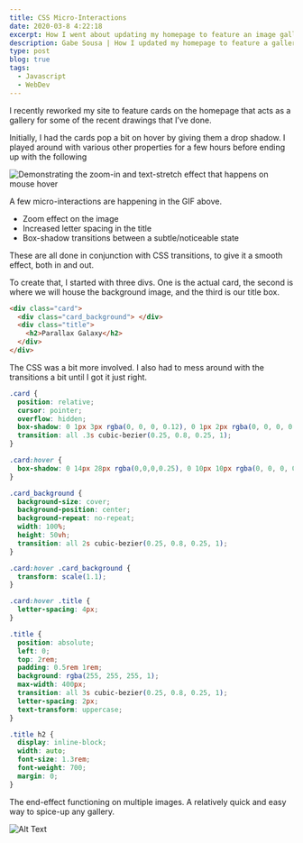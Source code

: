 ```yaml
---
title: CSS Micro-Interactions
date: 2020-03-8 4:22:18
excerpt: How I went about updating my homepage to feature an image gallery with some neat CSS Micro-Interactions
description: Gabe Sousa | How I updated my homepage to feature a gallery with some snazzy CSS interactions
type: post
blog: true
tags:
  - Javascript
  - WebDev
---
```


I recently reworked my site to feature cards on the homepage that acts as a gallery for some of the recent drawings that I’ve done. 

Initially, I had the cards pop a bit on hover by giving them a drop shadow. I played around with various other properties for a few hours before ending up with the following

![Demonstrating the zoom-in and text-stretch effect that happens on mouse hover](https://dev-to-uploads.s3.amazonaws.com/i/ibo0jrauamuyh5tvzex8.gif)

A few micro-interactions are happening in the GIF above. 

- Zoom effect on the image
- Increased letter spacing in the title
- Box-shadow transitions between a subtle/noticeable state
 
These are all done in conjunction with CSS transitions, to give it a smooth effect, both in and out.

To create that, I started with three divs. One is the actual card, the second is where we will house the background image, and the third is our title box.

```html
<div class="card">
  <div class="card_background"> </div>
  <div class="title">
    <h2>Parallax Galaxy</h2>
  </div>
</div>
```

The CSS was a bit more involved. I also had to mess around with the transitions a bit until I got it just right.

```css
.card {
  position: relative;
  cursor: pointer;
  overflow: hidden;
  box-shadow: 0 1px 3px rgba(0, 0, 0, 0.12), 0 1px 2px rgba(0, 0, 0, 0.24);
  transition: all .3s cubic-bezier(0.25, 0.8, 0.25, 1);
}

.card:hover {
  box-shadow: 0 14px 28px rgba(0,0,0,0.25), 0 10px 10px rgba(0, 0, 0, 0.295);
}

.card_background {
  background-size: cover;
  background-position: center;
  background-repeat: no-repeat;
  width: 100%;
  height: 50vh;
  transition: all 2s cubic-bezier(0.25, 0.8, 0.25, 1);
}

.card:hover .card_background {
  transform: scale(1.1);
}

.card:hover .title {
  letter-spacing: 4px;
}

.title {
  position: absolute;
  left: 0;
  top: 2rem;
  padding: 0.5rem 1rem;
  background: rgba(255, 255, 255, 1);
  max-width: 400px;
  transition: all 3s cubic-bezier(0.25, 0.8, 0.25, 1);
  letter-spacing: 2px;
  text-transform: uppercase;
}

.title h2 {
  display: inline-block;
  width: auto;
  font-size: 1.3rem;
  font-weight: 700;
  margin: 0;
}

```

The end-effect functioning on multiple images. A relatively quick and easy way to spice-up any gallery.

![Alt Text](https://dev-to-uploads.s3.amazonaws.com/i/9oe5k60k38wgxhuh2e7o.gif)





